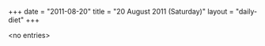 +++
date = "2011-08-20"
title = "20 August 2011 (Saturday)"
layout = "daily-diet"
+++

\<no entries\>